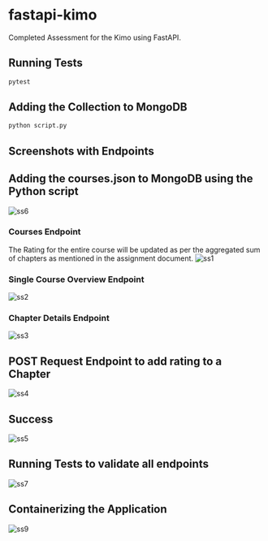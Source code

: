 # fastapi-kimo

Completed Assessment for the Kimo using FastAPI.

## Running Tests
```py
pytest
```

## Adding the Collection to MongoDB
```py
python script.py
```

## Screenshots with Endpoints

## Adding the courses.json to MongoDB using the Python script
![ss6](https://user-images.githubusercontent.com/68660002/230711957-bb3b98a8-f9e1-43b4-a961-fb6505152bb4.png)

### Courses Endpoint
The Rating for the entire course will be updated as per the aggregated sum of chapters as mentioned in the assignment document. 
![ss1](https://user-images.githubusercontent.com/68660002/230711960-c831ac8a-e9c4-49f3-a01f-48688f17471d.png)

### Single Course Overview Endpoint
![ss2](https://user-images.githubusercontent.com/68660002/230711951-9e73a391-e5e2-45d9-a14b-13cb7ce8dfc0.png)

### Chapter Details Endpoint
![ss3](https://user-images.githubusercontent.com/68660002/230711953-6909f735-7733-4627-b2ed-8fa71efbe20e.png)

## POST Request Endpoint to add rating to a Chapter
![ss4](https://user-images.githubusercontent.com/68660002/230711954-3f6c5fb0-56de-4a0d-bd77-d3bb469b4c58.png)

## Success
![ss5](https://user-images.githubusercontent.com/68660002/230711955-dc832fa3-5332-4b31-8d08-c1af8ae72183.png)

## Running Tests to validate all endpoints
![ss7](https://user-images.githubusercontent.com/68660002/230711959-553b0c6d-cc4c-4315-a2bf-a9b049b0c8a2.png)

## Containerizing the Application 
![ss9](https://user-images.githubusercontent.com/68660002/230712145-781800a3-165e-4a9a-9002-cbbd6b923946.png)
